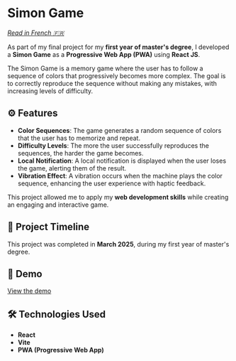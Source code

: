 # Simon Game

*[Read in French 🇫🇷](README_FR.md)*

As part of my final project for my **first year of master's degree**, I developed a **Simon Game** as a **Progressive Web App (PWA)** using **React JS**.

The Simon Game is a memory game where the user has to follow a sequence of colors that progressively becomes more complex. The goal is to correctly reproduce the sequence without making any mistakes, with increasing levels of difficulty.

## ⚙️ Features  
- **Color Sequences**: The game generates a random sequence of colors that the user has to memorize and repeat.
- **Difficulty Levels**: The more the user successfully reproduces the sequences, the harder the game becomes.
- **Local Notification**: A local notification is displayed when the user loses the game, alerting them of the result.
- **Vibration Effect**: A vibration occurs when the machine plays the color sequence, enhancing the user experience with haptic feedback.

This project allowed me to apply my **web development skills** while creating an engaging and interactive game.

## 📅 Project Timeline  
This project was completed in **March 2025**, during my first year of master's degree.

## 🚀 Demo  

[View the demo](https://pwa-simon-game.vercel.app/)

## 🛠️ Technologies Used  

- **React**  
- **Vite**  
- **PWA (Progressive Web App)**  